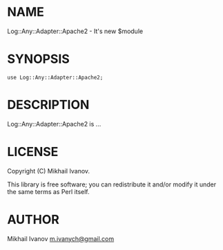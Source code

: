 # NAME

Log::Any::Adapter::Apache2 - It's new $module

# SYNOPSIS

    use Log::Any::Adapter::Apache2;

# DESCRIPTION

Log::Any::Adapter::Apache2 is ...

# LICENSE

Copyright (C) Mikhail Ivanov.

This library is free software; you can redistribute it and/or modify
it under the same terms as Perl itself.

# AUTHOR

Mikhail Ivanov <m.ivanych@gmail.com>
